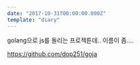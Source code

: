 ```yaml
---
date: "2017-10-31T00:00:00.000Z"
template: "diary"
---
```


golang으로 js를 돌리는 프로젝튼데.. 이름이 좀….

https://github.com/dop251/goja
